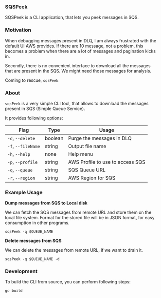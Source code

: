 ### SQSPeek

SQSPeek is a CLI application, that lets you peek messages in SQS.

### Motivation

When debugging messages present in DLQ, I am always frustrated with the default UI
AWS provides. If there are 10 message, not a problem, this becomes a problem when
there are a lot of messages and pagination kicks in.

Secondly, there is no convenient interface to download all the messages that are
present in the SQS. We might need those messages for analysis.

Coming to rescue, `sqsPeek`

### About

`sqsPeek` is a very simple CLI tool, that allows to download the messages present in SQS (Simple Queue Service).

It provides following options:

| Flag               | Type    | Usage                            |
|--------------------|---------|----------------------------------|
| `-d`, `--delete`   | boolean | Purge the messages in DLQ        |
| `-f`, `--fileName` | string  | Output file name                 |
| `-h`, `--help`     | none    | Help menu                        |
| `-p`, `--profile`  | string  | AWS Profile to use to access SQS |
| `-q`, `--queue`    | string  | SQS Queue URL                    |
| `-r`, `--region`   | string  | AWS Region for SQS               |

### Example Usage

**Dump messages from SQS to Local disk**

We can fetch the SQS messages from remote URL and store them on the local file system. Format for the
stored file will be in JSON format, for easy consumption in other programs.

```shell
sqsPeek -q $QUEUE_NAME
```


**Delete messages from SQS**

We can delete the messages from remote URL, if we want to drain it.

```shell
sqsPeek -q $QUEUE_NAME -d
```


### Development

To build the CLI from source, you can perform following steps:

```shell
go build
```